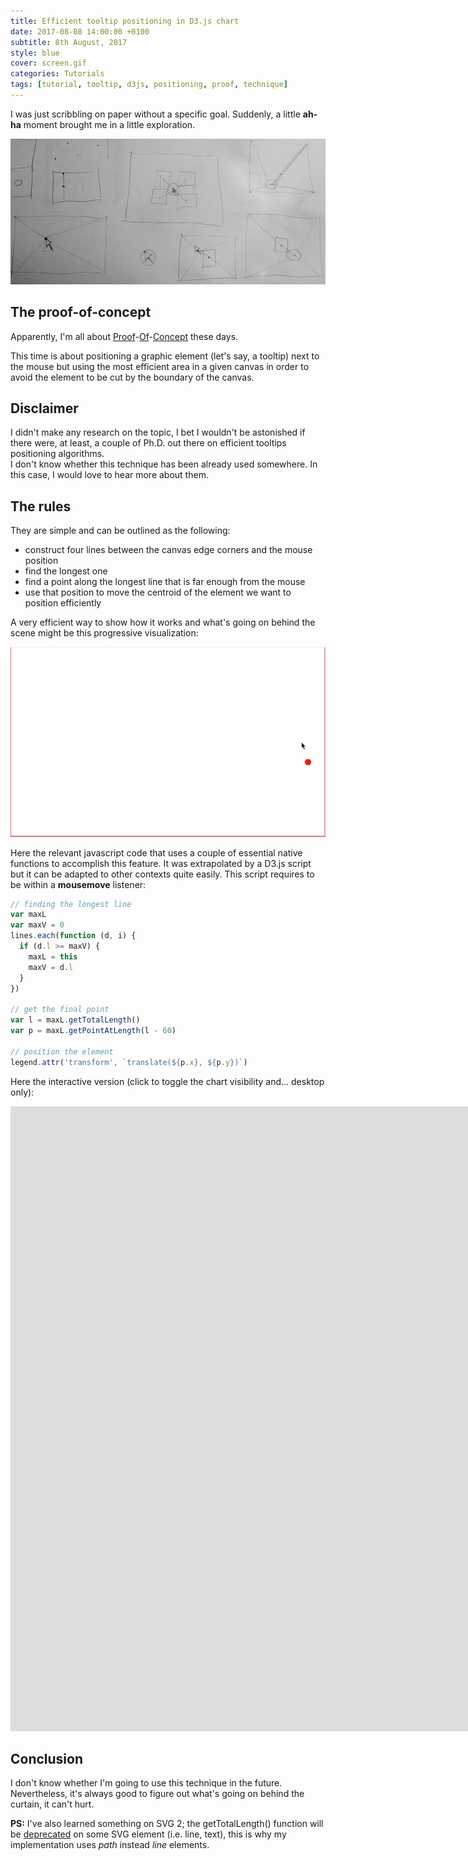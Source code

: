 ```yaml
---
title: Efficient tooltip positioning in D3.js chart
date: 2017-08-08 14:00:00 +0100
subtitle: 8th August, 2017
style: blue
cover: screen.gif
categories: Tutorials
tags: [tutorial, tooltip, d3js, positioning, proof, technique]
---
```


I was just scribbling on paper without a specific goal. Suddenly, a little **ah-ha** moment brought me in a little exploration. 

![screen](../assets/posts/efficient-tooltip-positioning-in-d3js-chart/sketch.jpg)

## The proof-of-concept

Apparently, I'm all about [Proof](http://fabiofranchino.com/blog/going-towards-reusable-d3js-charts/)-[Of](http://fabiofranchino.com/blog/towards-a-better-chart-template/)-[Concept](http://fabiofranchino.com/blog/size-matters/) these days. 

This time is about positioning a graphic element (let's say, a tooltip) next to the mouse but using the most efficient area in a given canvas in order to avoid the element to be cut by the boundary of the canvas.

## Disclaimer

I didn't make any research on the topic, I bet I wouldn't be astonished if there were, at least, a couple of Ph.D. out there on efficient tooltips positioning algorithms.  
I don't know whether this technique has been already used somewhere. In this case, I would love to hear more about them.

## The rules

They are simple and can be outlined as the following:

- construct four lines between the canvas edge corners and the mouse position
- find the longest one
- find a point along the longest line that is far enough from the mouse
- use that position to move the centroid of the element we want to position efficiently

A very efficient way to show how it works and what's going on behind the scene might be this progressive visualization:

![screen](../assets/posts/efficient-tooltip-positioning-in-d3js-chart/screen.gif)

Here the relevant javascript code that uses a couple of essential native functions to accomplish this feature. It was extrapolated by a D3.js script but it can be adapted to other contexts quite easily. This script requires to be within a **mousemove** listener:

```javascript
// finding the longest line
var maxL
var maxV = 0
lines.each(function (d, i) {
  if (d.l >= maxV) {
    maxL = this
    maxV = d.l
  }
})

// get the final point
var l = maxL.getTotalLength()
var p = maxL.getPointAtLength(l - 60)

// position the element
legend.attr('transform', `translate(${p.x}, ${p.y})`)
```

Here the interactive version (click to toggle the chart visibility and... desktop only):

<iframe class="fuildframe" width="3000" data-width-mobile="1000" height="1000" src="https://fabiofranchino.com/efficient-element-positioning/" frameborder="0" scrolling="no"></iframe>

## Conclusion

I don't know whether I'm going to use this technique in the future. Nevertheless, it's always good to figure out what's going on behind the curtain, it can't hurt.

**PS:** I've also learned something on SVG 2; the getTotalLength() function  will be [deprecated](https://developer.mozilla.org/en-US/docs/Web/API/SVGPathElement/getTotalLength) on some SVG element (i.e. line, text), this is why my implementation uses *path* instead *line* elements.

